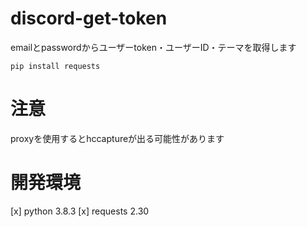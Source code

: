 # discord-get-token
emailとpasswordからユーザーtoken・ユーザーID・テーマを取得します

```
pip install requests
```


# 注意
proxyを使用するとhccaptureが出る可能性があります

# 開発環境
[x] python 3.8.3
[x] requests 2.30
